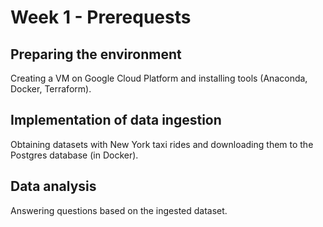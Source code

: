 # Week 1 - Prerequests

## Preparing the environment

Creating a VM on Google Cloud Platform and installing tools (Anaconda, Docker, Terraform).

## Implementation of data ingestion

Obtaining datasets with New York taxi rides and downloading them to the Postgres database (in Docker).

## Data analysis

Answering questions based on the ingested dataset.
